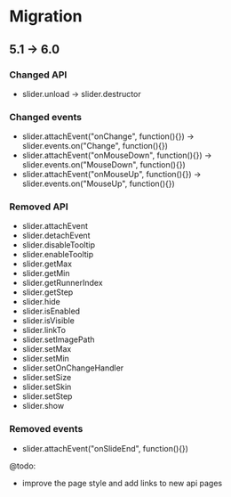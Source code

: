 Migration 
============

5.1 -> 6.0 
---------------

### Changed API

- slider.unload -> slider.destructor

### Changed events

- slider.attachEvent("onChange", function(){}) -> slider.events.on("Change", function(){})
- slider.attachEvent("onMouseDown", function(){}) -> slider.events.on("MouseDown", function(){})
- slider.attachEvent("onMouseUp", function(){}) -> slider.events.on("MouseUp", function(){})

### Removed API

- slider.attachEvent	
- slider.detachEvent
- slider.disableTooltip	
- slider.enableTooltip	
- slider.getMax	
- slider.getMin
- slider.getRunnerIndex	
- slider.getStep	
- slider.hide	
- slider.isEnabled	
- slider.isVisible	
- slider.linkTo
- slider.setImagePath	
- slider.setMax	
- slider.setMin	
- slider.setOnChangeHandler	
- slider.setSize	
- slider.setSkin	
- slider.setStep	
- slider.show	

### Removed events

- slider.attachEvent("onSlideEnd", function(){})


@todo: 
- improve the page style and add links to new api pages